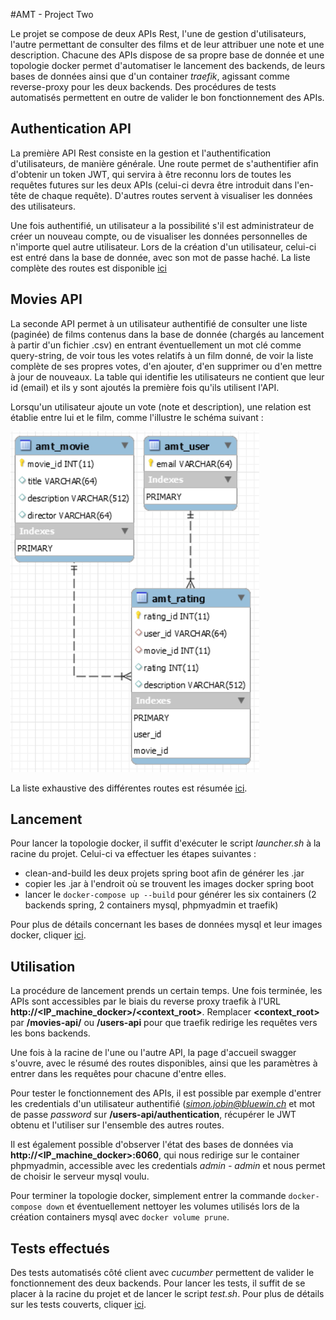 #AMT - Project Two

Le projet se compose de deux APIs Rest, l'une de gestion d'utilisateurs, l'autre permettant de consulter des films et de leur attribuer une note et une description. Chacune des APIs dispose de sa propre base de donnée et une topologie docker permet d'automatiser le lancement des backends, de leurs bases de données ainsi que d'un container *traefik*, agissant comme reverse-proxy pour les deux backends. Des procédures de tests automatisés permettent en outre de valider le bon fonctionnement des APIs.

## Authentication API

La première API Rest consiste en la gestion et l'authentification d'utilisateurs, de manière générale. Une route permet de s'authentifier afin d'obtenir un token JWT, qui servira à être reconnu lors de toutes les requêtes futures sur les deux APIs (celui-ci devra être introduit dans l'en-tête de chaque requête). D'autres routes servent à visualiser les données des utilisateurs.

Une fois authentifié, un utilisateur a la possibilité s'il est administrateur de créer un nouveau compte, ou de visualiser les données personnelles de n'importe quel autre utilisateur. Lors de la création d'un utilisateur, celui-ci est entré dans la base de donnée, avec son mot de passe haché. La liste complète des routes est disponible [ici](doc/apis)

## Movies API

La seconde API permet à un utilisateur authentifié de consulter une liste (paginée) de films contenus dans la base de donnée (chargés au lancement à partir d'un fichier .csv) en entrant éventuellement un mot clé comme query-string, de voir tous les votes relatifs à un film donné, de voir la liste complète de ses propres votes, d'en ajouter, d'en supprimer ou d'en mettre à jour de nouveaux. La table qui identifie les utilisateurs ne contient que leur id (email) et ils y sont ajoutés la première fois qu'ils utilisent l'API.

Lorsqu'un utilisateur ajoute un vote (note et description), une relation est établie entre lui et le film, comme l'illustre le schéma suivant :

![](imgs/db_movies.png)

La liste exhaustive des différentes routes est résumée [ici](doc/apis).

## Lancement

Pour lancer la topologie docker, il suffit d'exécuter le script *launcher.sh* à la racine du projet. Celui-ci va effectuer les étapes suivantes :

* clean-and-build les deux projets spring boot afin de générer les .jar
* copier les .jar à l'endroit où se trouvent les images docker spring boot
* lancer le `docker-compose up --build` pour générer les six containers (2 backends spring, 2 containers mysql, phpmyadmin et traefik)

Pour plus de détails concernant les bases de données mysql et leur images docker, cliquer [ici](doc/databases).

## Utilisation

La procédure de lancement prends un certain temps. Une fois terminée, les APIs sont accessibles par le biais du reverse proxy traefik à l'URL **http://<IP_machine_docker>/<context_root>**. Remplacer **<context_root>** par **/movies-api/** ou **/users-api** pour que traefik redirige les requêtes vers les bons backends.

Une fois à la racine de l'une ou l'autre API, la page d'accueil swagger s'ouvre, avec le résumé des routes disponibles, ainsi que les paramètres à entrer dans les requêtes pour chacune d'entre elles.

Pour tester le fonctionnement des APIs, il est possible par exemple d'entrer les credentials d'un utilisateur authentifié (*simon.jobin@bluewin.ch* et mot de passe *password* sur **/users-api/authentication**, récupérer le JWT obtenu et l'utiliser sur l'ensemble des autres routes.

Il est également possible d'observer l'état des bases de données via **http://<IP_machine_docker>:6060**, qui nous redirige sur le container phpmyadmin, accessible avec les credentials *admin - admin* et nous permet de choisir le serveur mysql voulu.

Pour terminer la topologie docker, simplement entrer la commande `docker-compose down` et éventuellement nettoyer les volumes utilisés lors de la création containers mysql avec `docker volume prune`.

## Tests effectués

Des tests automatisés côté client avec *cucumber* permettent de valider le fonctionnement des deux backends. Pour lancer les tests, il suffit de se placer à la racine du projet et de lancer le script *test.sh*. Pour plus de détails sur les tests couverts, cliquer [ici](doc/tests).
